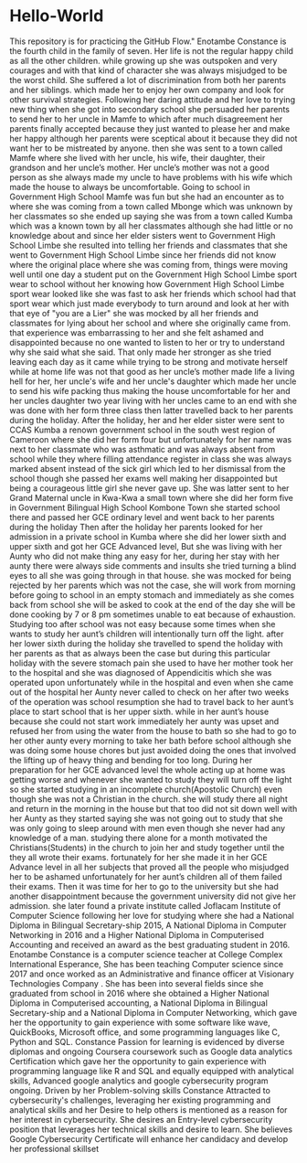 # Hello-World
This repository is for practicing the GitHub Flow."
Enotambe Constance is the fourth child in the family of seven. Her life is not the regular happy child as all the other children. while growing up she was outspoken and very courages and with that kind of character she was always misjudged to be the worst child. She suffered a lot of discrimination from both her parents and her siblings. which made her to enjoy her own company and look for other survival strategies. 
Following her daring attitude and her love to trying new thing when she got into secondary school she persuaded her parents to send her to her uncle in Mamfe to which after much disagreement her parents finally accepted because they just wanted to please her and make her happy although her parents were sceptical about it because they did not want her to be mistreated by anyone. then she was sent to a town called Mamfe where she lived with her uncle, his wife, their daughter, their grandson and her uncle’s mother.  Her uncle’s mother was not a good person as she always made my uncle to have problems with his wife which made the house to always be uncomfortable.  Going to school in Government High School Mamfe was fun but she had an encounter as to where she was coming from a town called Mbonge which was unknown by her classmates so she ended up saying she was from a town called Kumba which was a known town by all her classmates although she had little or no knowledge about and since her elder sisters went to Government High School Limbe she resulted into telling her friends and classmates that she went to Government High School Limbe since her friends did not know where the original place where she was coming from, things were moving well until one day a student put on the Government High School Limbe sport wear to school without her  knowing how Government High School Limbe  sport wear looked like she was fast to ask her friends which school had that sport wear which just made everybody to turn around and look at her with that eye of "you are a Lier" she was mocked by all her friends and classmates for lying about her school and where she originally came from. that experience was embarrassing to her and she felt ashamed and disappointed because no one wanted to listen to her or try to understand why she said what she said. That only made her stronger as she tried leaving each day as it came while trying to be strong and motivate herself while at home life was not that good as her uncle’s mother made life a living hell for her, her uncle's wife and her uncle's daughter which made her uncle to send his wife packing thus making the house uncomfortable for her and her uncles daughter two year living with her uncles came to an end with she was done with her form three class then latter travelled back to her parents during the holiday. 
After the holiday, her and her elder sister were sent to CCAS Kumba a renown government school in the south west region of Cameroon where she did her form four but unfortunately for her name was next to her classmate who was asthmatic and was always absent from school while they where filling attendance register in class she was always marked absent instead of the sick girl which led to her dismissal from the school though she passed her exams well making her disappointed but being a courageous little girl she never gave up. 
She was latter sent to her Grand Maternal uncle in Kwa-Kwa a small town  where she did her form five in Government Bilingual High School Kombone Town she started school there and passed her GCE ordinary level and went back to her parents  during the holiday 
Then after the holiday her parents looked for her admission in a private school in Kumba where she did her lower sixth and upper sixth and got her GCE Advanced level, But she was living with her Aunty who did not make thing any easy for her, during her stay with her aunty there were always side comments and insults she tried turning a blind eyes to all she was going through in that house. she was mocked for being rejected by her parents which was not the case, she will work from morning before going to school in an empty stomach and immediately as she comes back from school she  will be asked to cook at the end of the day she will be done cooking by 7 or 8 pm sometimes unable to eat because of exhaustion. Studying too after school was not easy because some times when she wants to study her aunt’s children will intentionally turn off the light. after her lower sixth during the holiday she travelled to spend the holiday with her parents as that as always been the case but during this particular holiday with the severe stomach pain she used to have her mother took her to the hospital and she was diagnosed of Appendicitis which she was operated upon unfortunately while in the hospital and even when she came out of the hospital her Aunty never called to check on her after two weeks of the operation was school resumption she had to travel back to her aunt’s place to start school that is her upper sixth. while in her aunt’s house because she could not start work immediately her aunty was upset and refused her from using the water from the house to bath so she had to go to her other aunty every morning to take her bath before school although she was doing some house chores but just avoided doing the ones that involved the lifting up of heavy thing and bending for too long. During her preparation for her GCE advanced level the whole acting up at home was getting worse and whenever she wanted to study they will turn off the light so she started studying in an incomplete church(Apostolic Church) even though she was not a Christian in the church. she will study there all night and return in the morning in the house but that too did not sit down well with her Aunty as they started saying she was not going out to study that she was only going to sleep around with men even though she never had any knowledge of a man. studying there alone for a month motivated the Christians(Students) in the church to join her and study together until the they all wrote their exams. fortunately for her she made it in her GCE Advance level in all her subjects that proved all the people who misjudged her to be ashamed unfortunately for her aunt’s children all of them failed their exams. Then it was time for her to go to the university but she had another disappointment because the government university did not give her admission. she later found a private institute called Joflacam Institute of Computer Science following her love for studying where she had a National Diploma in Bilingual Secretary-ship  2015, A National Diploma in Computer Networking in 2016 and a Higher National Diploma in Computerised Accounting and received an award as the best graduating student in 2016. Enotambe Constance is a computer science teacher at College Complex International Esperance, She has been teaching Computer science since 2017 and once worked as an Administrative and finance officer at Visionary Technologies Company . She has been into several fields since she graduated from school in 2016 where she obtained  a Higher National Diploma in Computerised accounting, a National Diploma in Bilingual Secretary-ship and a National Diploma in Computer Networking, which gave her the opportunity to gain experience with some software like wave, QuickBooks, Microsoft office, and some programming languages like  C, Python and SQL.
Constance Passion for learning is evidenced by diverse diplomas and ongoing Coursera coursework such as Google  data analytics Certification which gave her the opportunity to gain experience with programming language like R and SQL and equally equipped with analytical skills, Advanced google analytics and google cybersecurity program ongoing. Driven by her Problem-solving skills Constance Attracted to cybersecurity's challenges, leveraging her existing programming and analytical skills and her Desire to help others is mentioned as a reason for her interest in cybersecurity.
 She desires  an Entry-level cybersecurity position that leverages her technical skills and desire to learn.  She believes Google Cybersecurity Certificate will enhance her candidacy and develop her professional skillset


